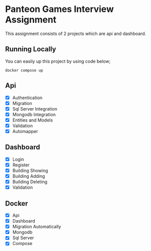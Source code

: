 # Panteon Games Interview Assignment

This assignment consists of 2 projects which are api and dashboard.

## Running Locally

You can easily up this project by using code below;

    docker compose up

## Api

- [x] Authentication
- [x] Migration
- [x] Sql Server Integration
- [x] Mongodb Integration
- [x] Entities and Models
- [x] Validation
- [x] Automapper

## Dashboard

- [x] Login
- [x] Register
- [x] Building Showing
- [x] Building Adding
- [x] Building Deleting
- [x] Validation

## Docker

- [x] Api
- [x] Dashboard
- [x] Migration Automatically
- [x] Mongodb
- [x] Sql Server
- [x] Compose

